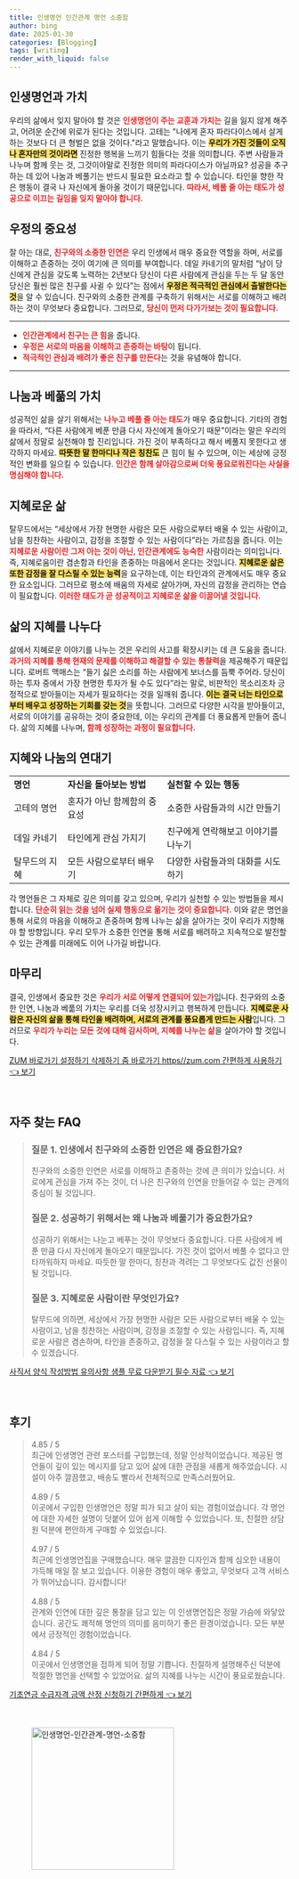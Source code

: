 ```yaml
---
title: 인생명언 인간관계 명언 소중함
author: bing
date: 2025-01-30
categories: [Blogging]
tags: [writing]
render_with_liquid: false
---
```



<h2 id='인생명언과 가치'>인생명언과 가치</h2>

<p>우리의 삶에서 잊지 말아야 할 것은 <b><span style="color: #ee2323;">인생명언이 주는 교훈과 가치는</span></b> 길을 잃지 않게 해주고, 어려운 순간에 위로가 된다는 것입니다. 고테는 "나에게 혼자 파라다이스에서 살게 하는 것보다 더 큰 형벌은 없을 것이다."라고 말했습니다. 이는 <b><span style="background-color: #ffe066;">우리가 가진 것들이 오직 나 혼자만의 것이라면</span></b> 진정한 행복을 느끼기 힘들다는 것을 의미합니다. 주변 사람들과 나누며 함께 웃는 것, 그것이야말로 진정한 의미의 파라다이스가 아닐까요? 성공을 추구하는 데 있어 나눔과 베풀기는 반드시 필요한 요소라고 할 수 있습니다. 타인을 향한 작은 행동이 결국 나 자신에게 돌아올 것이기 때문입니다. <b><span style="color: #ee2323;">따라서, 베풀 줄 아는 태도가 성공으로 이끄는 길임을 잊지 말아야 합니다.</span></b></p>

<h2 id='우정의 중요성'>우정의 중요성</h2>

<p>잘 아는 대로, <b><span style="color: #ee2323;">친구와의 소중한 인연은</span></b> 우리 인생에서 매우 중요한 역할을 하며, 서로를 이해하고 존중하는 것이 여기에 큰 의미를 부여합니다. 데일 카네기의 말처럼 “남이 당신에게 관심을 갖도록 노력하는 2년보다 당신이 다른 사람에게 관심을 두는 두 달 동안 당신은 훨씬 많은 친구를 사귈 수 있다”는 점에서 <b><span style="background-color: #ffe066;">우정은 적극적인 관심에서 출발한다는 것</span></b>을 알 수 있습니다. 친구와의 소중한 관계를 구축하기 위해서는 서로를 이해하고 배려하는 것이 무엇보다 중요합니다. 그러므로, <b><span style="color: #ee2323;">당신이 먼저 다가가보는 것이 필요합니다.</span></b></p>

<hr />

<ul>
    <li><b><span style="color: #ee2323;">인간관계에서 친구는 큰 힘</span></b>을 줍니다.</li>
    <li><b><span style="color: #ee2323;">우정은 서로의 마음을 이해하고 존중하는 바탕</span></b>이 됩니다.</li>
    <li><b><span style="color: #ee2323;">적극적인 관심과 배려가 좋은 친구를 만든다</span></b>는 것을 유념해야 합니다.</li>
</ul>

<hr />

<h2 id='나눔과 베풂의 가치'>나눔과 베풂의 가치</h2>

<p>성공적인 삶을 살기 위해서는 <b><span style="color: #ee2323;">나누고 베풀 줄 아는 태도</span></b>가 매우 중요합니다. 기타의 경험을 따라서, “다른 사람에게 베푼 만큼 다시 자신에게 돌아오기 때문”이라는 말은 우리의 삶에서 정말로 실천해야 할 진리입니다. 가진 것이 부족하다고 해서 베풀지 못한다고 생각하지 마세요. <b><span style="background-color: #ffe066;">따뜻한 말 한마디나 작은 칭찬도</span></b> 큰 힘이 될 수 있으며, 이는 세상에 긍정적인 변화를 일으킬 수 있습니다. <b><span style="color: #ee2323;">인간은 함께 살아감으로써 더욱 풍요로워진다는 사실을 명심해야 합니다.</span></b></p>

<h2 id='지혜로운 삶'>지혜로운 삶</h2>

<p>탈무드에서는 “세상에서 가장 현명한 사람은 모든 사람으로부터 배울 수 있는 사람이고, 남을 칭찬하는 사람이고, 감정을 조절할 수 있는 사람이다”라는 가르침을 줍니다. 이는 <b><span style="color: #ee2323;">지혜로운 사람이란 그저 아는 것이 아닌, 인간관계에도 능숙한</span></b> 사람이라는 의미입니다. 즉, 지혜로움이란 겸손함과 타인을 존중하는 마음에서 온다는 것입니다. <b><span style="background-color: #ffe066;">지혜로운 삶은 또한 감정을 잘 다스릴 수 있는 능력</span></b>을 요구하는데, 이는 타인과의 관계에서도 매우 중요한 요소입니다. 그러므로 평소에 배움의 자세로 살아가며, 자신의 감정을 관리하는 연습이 필요합니다. <b><span style="color: #ee2323;">이러한 태도가 곧 성공적이고 지혜로운 삶을 이끌어낼 것입니다.</span></b></p>

<h2 id='삶의 지혜를 나누다'>삶의 지혜를 나누다</h2>

<p>삶에서 지혜로운 이야기를 나누는 것은 우리의 사고를 확장시키는 데 큰 도움을 줍니다. <b><span style="color: #ee2323;">과거의 지혜를 통해 현재의 문제를 이해하고 해결할 수 있는 통찰력</span></b>을 제공해주기 때문입니다. 로버트 맥매스는 “들기 싫은 소리를 하는 사람에게 보너스를 듬뿍 주어라. 당신이 하는 투자 중에서 가장 현명한 투자가 될 수도 있다”라는 말로, 비판적인 목소리조차 긍정적으로 받아들이는 자세가 필요하다는 것을 일깨워 줍니다. <b><span style="background-color: #ffe066;">이는 결국 너는 타인으로부터 배우고 성장하는 기회를 갖는 것</span></b>을 뜻합니다. 그러므로 다양한 시각을 받아들이고, 서로의 이야기를 공유하는 것이 중요한데, 이는 우리의 관계를 더 풍요롭게 만들어 줍니다. 삶의 지혜를 나누며, <b><span style="color: #ee2323;">함께 성장하는 과정이 필요합니다.</span></b></p>

<h2 id='지혜와 나눔의 연대기'>지혜와 나눔의 연대기</h2>

<table>
    <tr>
        <td><b>명언</b></td>
        <td><b>자신을 돌아보는 방법</b></td>
        <td><b>실천할 수 있는 행동</b></td>
    </tr>
    <tr>
        <td>고테의 명언</td>
        <td>혼자가 아닌 함께함의 중요성</td>
        <td>소중한 사람들과의 시간 만들기</td>
    </tr>
    <tr>
        <td>데일 카네기</td>
        <td>타인에게 관심 가지기</td>
        <td>친구에게 연락해보고 이야기를 나누기</td>
    </tr>
    <tr>
        <td>탈무드의 지혜</td>
        <td>모든 사람으로부터 배우기</td>
        <td>다양한 사람들과의 대화를 시도하기</td>
    </tr>
</table>

<p>각 명언들은 그 자체로 깊은 의미를 갖고 있으며, 우리가 실천할 수 있는 방법들을 제시합니다. <b><span style="color: #ee2323;">단순히 읽는 것을 넘어 실제 행동으로 옮기는 것이 중요합니다.</span></b> 이와 같은 명언을 통해 서로의 마음을 이해하고 존중하며 함께 나누는 삶을 살아가는 것이 우리가 지향해야 할 방향입니다. 우리 모두가 소중한 인연을 통해 서로를 배려하고 지속적으로 발전할 수 있는 관계를 미래에도 이어 나가길 바랍니다.</p>

<h2 id='마무리'>마무리</h2>

<p>결국, 인생에서 중요한 것은 <b><span style="color: #ee2323;">우리가 서로 어떻게 연결되어 있는가</span></b>입니다. 친구와의 소중한 인연, 나눔과 베풂의 가치는 우리를 더욱 성장시키고 행복하게 만듭니다. <b><span style="background-color: #ffe066;">지혜로운 사람은 자신의 삶을 통해 타인을 배려하며, 서로의 관계를 풍요롭게 만드는 사람</span></b>입니다. 그러므로 <b><span style="color: #ee2323;">우리가 누리는 모든 것에 대해 감사하며, 지혜를 나누는 삶</span></b>을 살아가야 할 것입니다.</p>


<p><a class="click-button" title="ZUM 바로가기 설정하기 삭제하기 줌 바로가기 https//zum.com 간편하게 사용하기" href="https://24nara.github.io/posts/ZUM-%EB%B0%94%EB%A1%9C%EA%B0%80%EA%B8%B0-%EC%84%A4%EC%A0%95%ED%95%98%EA%B8%B0-%EC%82%AD%EC%A0%9C%ED%95%98%EA%B8%B0-%EC%A4%8C-%EB%B0%94%EB%A1%9C%EA%B0%80%EA%B8%B0-httpszum.com-%EA%B0%84%ED%8E%B8%ED%95%98%EA%B2%8C-%EC%82%AC%EC%9A%A9%ED%95%98%EA%B8%B0/" rel="dofollow">ZUM 바로가기 설정하기 삭제하기 줌 바로가기 https//zum.com 간편하게 사용하기 👈 보기</a></p><br>
<h2 id='자주_찾는_FAQ'>자주 찾는 FAQ</h2>
<div itemscope="" itemtype="https://schema.org/FAQPage"> <blockquote> <div itemscope="" itemprop="mainEntity" itemtype="https://schema.org/Question"> <h3 itemprop="name">질문 1. 인생에서 친구와의 소중한 인연은 왜 중요한가요?</h3> <div itemscope="" itemprop="acceptedAnswer" itemtype="https://schema.org/Answer"> <span itemprop="text"> <p>친구와의 소중한 인연은 서로를 이해하고 존중하는 것에 큰 의미가 있습니다. 서로에게 관심을 가져 주는 것이, 더 나은 친구와의 인연을 만들어갈 수 있는 관계의 중심이 될 것입니다.</p> </span> </div> </div> <div itemscope="" itemprop="mainEntity" itemtype="https://schema.org/Question"> <h3 itemprop="name">질문 2. 성공하기 위해서는 왜 나눔과 베풀기가 중요한가요?</h3> <div itemscope="" itemprop="acceptedAnswer" itemtype="https://schema.org/Answer"> <span itemprop="text"> <p>성공하기 위해서는 나눈고 베푸는 것이 무엇보다 중요합니다. 다른 사람에게 베푼 만큼 다시 자신에게 돌아오기 때문입니다. 가진 것이 없어서 베풀 수 없다고 안타까워하지 마세요. 따듯한 말 한마디, 칭찬과 격려는 그 무엇보다도 값진 선물이 될 것입니다.</p> </span> </div> </div> <div itemscope="" itemprop="mainEntity" itemtype="https://schema.org/Question"> <h3 itemprop="name">질문 3. 지혜로운 사람이란 무엇인가요?</h3> <div itemscope="" itemprop="acceptedAnswer" itemtype="https://schema.org/Answer"> <span itemprop="text"> <p>탈무드에 의하면, 세상에서 가장 현명한 사람은 모든 사람으로부터 배울 수 있는 사람이고, 남을 칭찬하는 사람이며, 감정을 조절할 수 있는 사람입니다. 즉, 지혜로운 사람은 겸손하며, 타인을 존중하고, 감정을 잘 다스릴 수 있는 사람이라고 할 수 있겠습니다.</p> </span> </div> </div> </blockquote> </div>
<p><a class="click-button" title="사직서 양식 작성방법 유의사항 샘플 무료 다운받기 필수 자료" href="https://24nara.github.io/posts/%EC%82%AC%EC%A7%81%EC%84%9C-%EC%96%91%EC%8B%9D-%EC%9E%91%EC%84%B1%EB%B0%A9%EB%B2%95-%EC%9C%A0%EC%9D%98%EC%82%AC%ED%95%AD-%EC%83%98%ED%94%8C-%EB%AC%B4%EB%A3%8C-%EB%8B%A4%EC%9A%B4%EB%B0%9B%EA%B8%B0-%ED%95%84%EC%88%98-%EC%9E%90%EB%A3%8C/" rel="dofollow">사직서 양식 작성방법 유의사항 샘플 무료 다운받기 필수 자료 👈 보기</a></p><br>
<h2 id='후기'>후기</h2>
<div itemscope itemtype="https://schema.org/Product">
  <blockquote>
  <div itemprop="review" itemscope itemtype="https://schema.org/Review">
      <div itemprop="reviewRating" itemscope itemtype="https://schema.org/Rating"> <span itemprop="ratingValue">4.85</span> / <span itemprop="bestRating">5</span> </div>
      <span itemprop="reviewBody">최근에 인생명언 관련 포스터를 구입했는데, 정말 인상적이었습니다. 제공된 명언들이 깊이 있는 메시지를 담고 있어 삶에 대한 관점을 새롭게 해주었습니다. 시설이 아주 깔끔했고, 배송도 빨라서 전체적으로 만족스러웠어요.</span>
  </div>
  <br>
  <div itemprop="review" itemscope itemtype="https://schema.org/Review">
      <div itemprop="reviewRating" itemscope itemtype="https://schema.org/Rating"> <span itemprop="ratingValue">4.89</span> / <span itemprop="bestRating">5</span> </div>
      <span itemprop="reviewBody">이곳에서 구입한 인생명언은 정말 피가 되고 살이 되는 경험이었습니다. 각 명언에 대한 자세한 설명이 덧붙어 있어 쉽게 이해할 수 있었습니다. 또, 친절한 상담원 덕분에 편안하게 구매할 수 있었습니다.</span>
  </div>
  <br>
  <div itemprop="review" itemscope itemtype="https://schema.org/Review">
      <div itemprop="reviewRating" itemscope itemtype="https://schema.org/Rating"> <span itemprop="ratingValue">4.97</span> / <span itemprop="bestRating">5</span> </div>
      <span itemprop="reviewBody">최근에 인생명언집을 구매했습니다. 매우 깔끔한 디자인과 함께 심오한 내용이 가득해 매일 잘 보고 있습니다. 이용한 경험이 매우 좋았고, 무엇보다 고객 서비스가 뛰어났습니다. 감사합니다!</span>
  </div>
  <br>
  <div itemprop="review" itemscope itemtype="https://schema.org/Review">
      <div itemprop="reviewRating" itemscope itemtype="https://schema.org/Rating"> <span itemprop="ratingValue">4.88</span> / <span itemprop="bestRating">5</span> </div>
      <span itemprop="reviewBody">관계와 인연에 대한 깊은 통찰을 담고 있는 이 인생명언집은 정말 가슴에 와닿았습니다. 공간도 쾌적해 명언의 의미를 음미하기 좋은 환경이었습니다. 모든 부분에서 긍정적인 경험이었습니다.</span>
  </div>
  <br>
  <div itemprop="review" itemscope itemtype="https://schema.org/Review">
      <div itemprop="reviewRating" itemscope itemtype="https://schema.org/Rating"> <span itemprop="ratingValue">4.84</span> / <span itemprop="bestRating">5</span> </div>
      <span itemprop="reviewBody">이곳에서 인생명언을 접하게 되어 정말 기쁩니다. 친절하게 설명해주신 덕분에 적절한 명언을 선택할 수 있었어요. 삶의 지혜를 나누는 시간이 풍요로웠습니다.</span>
  </div>
  </blockquote>
</div>
<p><a class="click-button" title="기초연금 수급자격 금액 산정 신청하기 간편하게" href="https://24nara.github.io/posts/%EA%B8%B0%EC%B4%88%EC%97%B0%EA%B8%88-%EC%88%98%EA%B8%89%EC%9E%90%EA%B2%A9-%EA%B8%88%EC%95%A1-%EC%82%B0%EC%A0%95-%EC%8B%A0%EC%B2%AD%ED%95%98%EA%B8%B0-%EA%B0%84%ED%8E%B8%ED%95%98%EA%B2%8C/" rel="dofollow">기초연금 수급자격 금액 산정 신청하기 간편하게 👈 보기</a></p><br>
<figure class="image"><img src="https://24nara.github.io/assets/img/thumbnail/인생명언-인간관계-명언-소중함.webp" alt="인생명언-인간관계-명언-소중함" width="256" height="256"></figure>